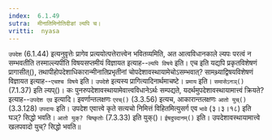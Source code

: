 ```yaml
---
index:  6.1.49
sutra:  मीनातिमिनोतिदीङां ल्यपि च।
vritti:  nyasa
---
```


`उपदेश` (6.1.44) इत्यनुवृत्तेः प्रागेव प्रत्ययोत्पत्तेरात्त्वेन भवितव्यमिति, अत आत्वविधानकाले ल्यपः परत्वं न सम्भवतीति तस्माल्ल्यपीति विषयसप्तमीयं विज्ञायत इत्याह--`ल्यपि विषये` इति। एच इति यद्यपि प्रकृतविशेषणं प्रागासीत्(), तथापीहोपदेशाधिकारान्मीनातिप्रभृतीनां चोपदेशावस्थायामेचोऽसम्भवात्? सामथ्र्याद्विषयविशेषणं विज्ञायत इत्याह--`एचश्च विषये` इति। `उपदेशे` इत्यस्य प्रागित्यादिनार्थमाचष्टे। `प्रमाय` इति। `समासेऽनञ्()` (7.1.37) इति ल्यप्()। 
कः पुनरुपदेशावस्थायामेवात्त्वविधानेऽर्थः सम्पद्यते, यदर्थमुपदेशावस्थायामात्त्वं क्रियते? इत्याह--`उपदेश एव` इत्यादि। इवर्णान्तलक्षणः `एरच्()` (3.3.56) इत्यच, आकारान्तलक्षणः `आतो युच्()` (3.3.128) `उपदायः` इति। उपदेश एवात्त्वे कृते सत्यचो निमित्तं विहितमित्युसर्ग एव `भावे` (३।३।१८) इति घञ्? सिद्धो भवति। `आतो युक्? चिष्कृतोः` (7.3.33) इति युक्()। `ईषदुपदानम्()` इति। उपदेशावस्थायामात्त्वे खलपवादो युच्? सिद्धो भवति॥
